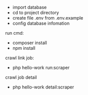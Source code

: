 - import database
- cd to project directory
- create file .env from .env.example
- config database infomation

run cmd:
- composer install
- npm install


crawl link job:
- php hello-work run:scraper


crawl job detail
- php hello-work detail:scraper
